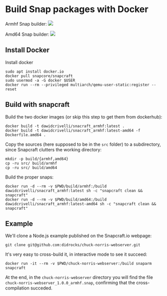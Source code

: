 # Build Snap packages with Docker

Armhf Snap builder: [![](https://images.microbadger.com/badges/image/dawidcrivelli/snapcraft_armhf.svg)](https://microbadger.com/images/dawidcrivelli/snapcraft_armhf "armhf")

Amd64 Snap builder: [![](https://images.microbadger.com/badges/image/dawidcrivelli/snapcraft_armhf:latest-amd64.svg)](https://microbadger.com/images/dawidcrivelli/snapcraft_armhf:latest-amd64 "amd64")

## Install Docker
Install docker
```
sudo apt install docker.io
docker pull snapcore/snapcraft
sudo usermod -a -G docker $USER
docker run --rm --privileged multiarch/qemu-user-static:register --reset
```

## Build with snapcraft


Build the two docker images (or skip this step to get them from dockerhub):

```
docker build -t dawidcrivelli/snacraft_armhf:latest . 
docker build -t dawidcrivelli/snacraft_armhf:latest-amd64 -f Dockerfile.amd64 .
```

Copy the sources (here supposed to be in the `src` folder) to a subdirectory, since Snapcraft clutters the working directory:
```
mkdir -p build/{armhf,amd64}
cp -ru src/ build/armhf
cp -ru src/ build/amd64
```

Build the proper snaps:
```
docker run -d --rm -v $PWD/build/armhf:/build dawidcrivelli/snacraft_armhf:latest sh -c "snapcraft clean && snapcraft"
docker run -d --rm -v $PWD/build/amd64:/build dawidcrivelli/snacraft_armhf:latest-amd64 sh -c "snapcraft clean && snapcraft"
```

## Example

We'll clone a Node.js example published on the Snapcraft.io webpage:

```
git clone git@github.com:didrocks/chuck-norris-webserver.git
```

It's very easy to cross-build it, in interactive mode to see it succeed:
```
docker run -it --rm -v $PWD/chuck-norris-webserver:/build snaparm snapcraft
```

At the end, in the `chuck-norris-webserver` directory you will find the file `chuck-norris-webserver_1.0.0_armhf.snap`, confirming that the cross-compilation succeded.
